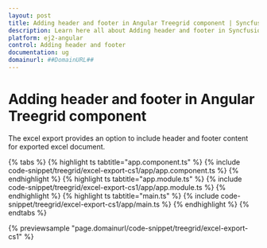 ```yaml
---
layout: post
title: Adding header and footer in Angular Treegrid component | Syncfusion
description: Learn here all about Adding header and footer in Syncfusion Angular Treegrid component of Syncfusion Essential JS 2 and more.
platform: ej2-angular
control: Adding header and footer 
documentation: ug
domainurl: ##DomainURL##
---
```


# Adding header and footer in Angular Treegrid component

The excel export provides an option to include header and footer content for exported excel document.

{% tabs %}
{% highlight ts tabtitle="app.component.ts" %}
{% include code-snippet/treegrid/excel-export-cs1/app/app.component.ts %}
{% endhighlight %}
{% highlight ts tabtitle="app.module.ts" %}
{% include code-snippet/treegrid/excel-export-cs1/app/app.module.ts %}
{% endhighlight %}
{% highlight ts tabtitle="main.ts" %}
{% include code-snippet/treegrid/excel-export-cs1/app/main.ts %}
{% endhighlight %}
{% endtabs %}
  
{% previewsample "page.domainurl/code-snippet/treegrid/excel-export-cs1" %}